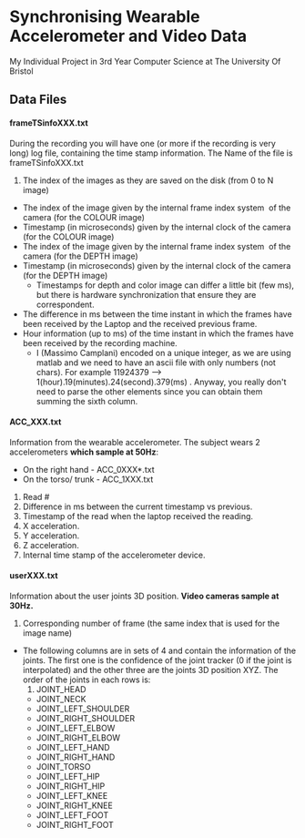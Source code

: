 # Synchronising Wearable Accelerometer and Video Data

My Individual Project in 3rd Year Computer Science at The University Of Bristol

## Data Files
#### frameTSinfoXXX.txt
During the recording you will have one (or more if the recording is very long) log file, containing the time stamp information. The Name of the file is frameTSinfoXXX.txt

1. The index of the images as they are saved on the disk (from 0 to N image)
* The index of the image given by the internal frame index system  of the camera (for the COLOUR image)
* Timestamp (in microseconds) given by the internal clock of the camera (for the COLOUR image)
* The index of the image given by the internal frame index system  of the camera (for the DEPTH image)
* Timestamp (in microseconds) given by the internal clock of the camera (for the DEPTH image)
    * Timestamps for depth and color image can differ a little bit (few ms), but there is hardware synchronization that ensure they are correspondent.
* The difference in ms between the time instant in which the frames have been received by the Laptop and the received previous frame. 
* Hour information (up to ms) of the time instant in which the frames have been received by the recording machine.
    * I (Massimo Camplani) encoded on a unique integer, as we are using matlab and we need to have an ascii file with only numbers (not chars). For example 11924379 --> 1(hour).19(minutes).24(second).379(ms) . Anyway, you really don't need to parse the other elements since you can obtain them summing the sixth column.

#### ACC_XXX.txt
Information from the wearable accelerometer. The subject wears 2 accelerometers **which sample at 50Hz**:
* On the right hand - ACC_0XXX*.txt
* On the torso/ trunk - ACC_1XXX.txt


1. Read #
2. Difference in ms between the current timestamp vs previous.
3. Timestamp of the read when the laptop received the reading.
4. X acceleration.
5. Y acceleration.
6. Z acceleration.
7. Internal time stamp of the accelerometer device.

#### userXXX.txt
Information about the user joints 3D position. **Video cameras sample at 30Hz.**

1. Corresponding number of frame (the same index that is used for the image name)
* The following columns are in sets of 4 and contain the information of the joints. The first one is the confidence of the joint tracker (0 if the joint is interpolated) and the other three are the joints 3D position XYZ. The order of the joints in each rows is:
    1. JOINT_HEAD
    * JOINT_NECK
    * JOINT_LEFT_SHOULDER
    * JOINT_RIGHT_SHOULDER
    * JOINT_LEFT_ELBOW 
    * JOINT_RIGHT_ELBOW
    * JOINT_LEFT_HAND
    * JOINT_RIGHT_HAND
    * JOINT_TORSO
    * JOINT_LEFT_HIP
    * JOINT_RIGHT_HIP
    * JOINT_LEFT_KNEE
    * JOINT_RIGHT_KNEE
    * JOINT_LEFT_FOOT
    * JOINT_RIGHT_FOOT
